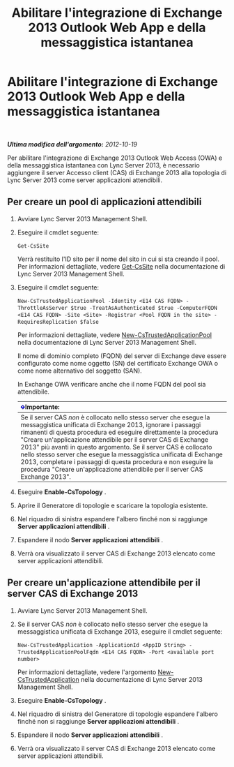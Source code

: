 ﻿---
title: Abilitare l'integrazione di Exchange 2013 Outlook Web App e della messaggistica istantanea
TOCTitle: Abilitare l'integrazione di Exchange 2013 Outlook Web App e della messaggistica istantanea
ms:assetid: 44d08cf0-b17d-46e1-a4f0-fcc2fe96a958
ms:mtpsurl: https://technet.microsoft.com/it-it/library/JJ204857(v=OCS.15)
ms:contentKeyID: 49300371
ms.date: 08/24/2015
mtps_version: v=OCS.15
ms.translationtype: HT
---

# Abilitare l'integrazione di Exchange 2013 Outlook Web App e della messaggistica istantanea

 

_**Ultima modifica dell'argomento:** 2012-10-19_

Per abilitare l'integrazione di Exchange 2013 Outlook Web Access (OWA) e della messaggistica istantanea con Lync Server 2013, è necessario aggiungere il server Accesso client (CAS) di Exchange 2013 alla topologia di Lync Server 2013 come server applicazioni attendibili.

## Per creare un pool di applicazioni attendibili

1.  Avviare Lync Server 2013 Management Shell.

2.  Eseguire il cmdlet seguente:
    
        Get-CsSite
    
    Verrà restituito l'ID sito per il nome del sito in cui si sta creando il pool. Per informazioni dettagliate, vedere [Get-CsSite](https://docs.microsoft.com/en-us/powershell/module/skype/Get-CsSite) nella documentazione di Lync Server 2013 Management Shell.

3.  Eseguire il cmdlet seguente:
    
        New-CsTrustedApplicationPool -Identity <E14 CAS FQDN> -ThrottleAsServer $true -TreatAsAuthenticated $true -ComputerFQDN <E14 CAS FQDN> -Site <Site> -Registrar <Pool FQDN in the site> -RequiresReplication $false
    
    Per informazioni dettagliate, vedere [New-CsTrustedApplicationPool](new-cstrustedapplicationpool.md) nella documentazione di Lync Server 2013 Management Shell.
    
    Il nome di dominio completo (FQDN) del server di Exchange deve essere configurato come nome oggetto (SN) del certificato Exchange OWA o come nome alternativo del soggetto (SAN).
    
    In Exchange OWA verificare anche che il nome FQDN del pool sia attendibile.
    
    <table>
    <thead>
    <tr class="header">
    <th><img src="images/Gg412908.important(OCS.15).gif" title="important" alt="important" />Importante:</th>
    </tr>
    </thead>
    <tbody>
    <tr class="odd">
    <td>Se il server CAS <em>non</em> è collocato nello stesso server che esegue la messaggistica unificata di Exchange 2013, ignorare i passaggi rimanenti di questa procedura ed eseguire direttamente la procedura &quot;Creare un'applicazione attendibile per il server CAS di Exchange 2013&quot; più avanti in questo argomento. Se il server CAS è collocato nello stesso server che esegue la messaggistica unificata di Exchange 2013, completare i passaggi di questa procedura e non eseguire la procedura &quot;Creare un'applicazione attendibile per il server CAS Exchange 2013&quot;.</td>
    </tr>
    </tbody>
    </table>


4.  Eseguire **Enable-CsTopology** .

5.  Aprire il Generatore di topologie e scaricare la topologia esistente.

6.  Nel riquadro di sinistra espandere l'albero finché non si raggiunge **Server applicazioni attendibili** .

7.  Espandere il nodo **Server applicazioni attendibili** .

8.  Verrà ora visualizzato il server CAS di Exchange 2013 elencato come server applicazioni attendibili.

## Per creare un'applicazione attendibile per il server CAS di Exchange 2013

1.  Avviare Lync Server 2013 Management Shell.

2.  Se il server CAS *non* è collocato nello stesso server che esegue la messaggistica unificata di Exchange 2013, eseguire il cmdlet seguente:
    
        New-CsTrustedApplication -ApplicationId <AppID String> -TrustedApplicationPoolFqdn <E14 CAS FQDN> -Port <available port number>
    
    Per informazioni dettagliate, vedere l'argomento [New-CsTrustedApplication](new-cstrustedapplication.md) nella documentazione di Lync Server 2013 Management Shell.

3.  Eseguire **Enable-CsTopology** .

4.  Nel riquadro di sinistra del Generatore di topologie espandere l'albero finché non si raggiunge **Server applicazioni attendibili** .

5.  Espandere il nodo **Server applicazioni attendibili** .

6.  Verrà ora visualizzato il server CAS di Exchange 2013 elencato come server applicazioni attendibili.

